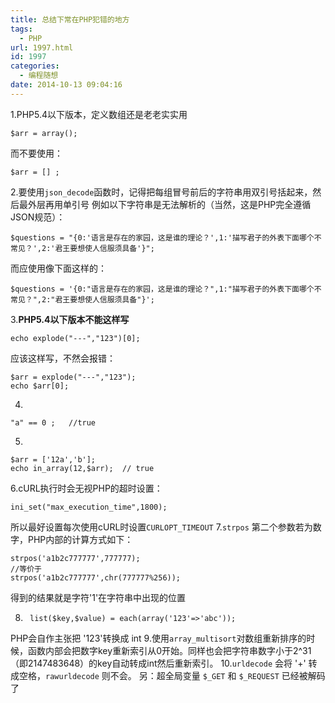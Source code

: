 ```yaml
---
title: 总结下常在PHP犯错的地方
tags:
  - PHP
url: 1997.html
id: 1997
categories:
  - 编程随想
date: 2014-10-13 09:04:16
---
```


1.PHP5.4以下版本，定义数组还是老老实实用

    $arr = array();
    

而不要使用：

    $arr = [] ;
    

2.要使用`json_decode`函数时，记得把每组冒号前后的字符串用双引号括起来，然后最外层再用单引号 例如以下字符串是无法解析的（当然，这是PHP完全遵循JSON规范）：

    $questions = "{0:'语言是存在的家园，这是谁的理论？',1:'描写君子的外表下面哪个不常见？',2:'君王要想使人信服须具备'}";
    

而应使用像下面这样的：

    $questions = '{0:"语言是存在的家园，这是谁的理论？",1:"描写君子的外表下面哪个不常见？",2:"君王要想使人信服须具备"}';
    

3.**PHP5.4以下版本不能这样写**

    echo explode("---","123")[0];
    

应该这样写，不然会报错：

    $arr = explode("---","123");
    echo $arr[0];
    

4.

    "a" == 0 ;   //true
    

5.

    $arr = ['12a','b'];
    echo in_array(12,$arr);  // true
    

6.cURL执行时会无视PHP的超时设置：

    ini_set("max_execution_time",1800);
    

所以最好设置每次使用cURL时设置`CURLOPT_TIMEOUT` 7.`strpos` 第二个参数若为数字，PHP内部的计算方式如下：

    strpos('a1b2c777777',777777);
    //等价于
    strpos('a1b2c777777',chr(777777%256));
    

得到的结果就是字符'1'在字符串中出现的位置

8.      list($key,$value) = each(array('123'=>'abc'));
        
    

PHP会自作主张把 '123'转换成 int 9.使用`array_multisort`对数组重新排序的时候，函数内部会把数字key重新索引从0开始。同样也会把字符串数字小于2^31（即2147483648）的key自动转成int然后重新索引。 10.`urldecode` 会将 '+' 转成空格，`rawurldecode` 则不会。 另：超全局变量 `$_GET` 和 `$_REQUEST` 已经被解码了